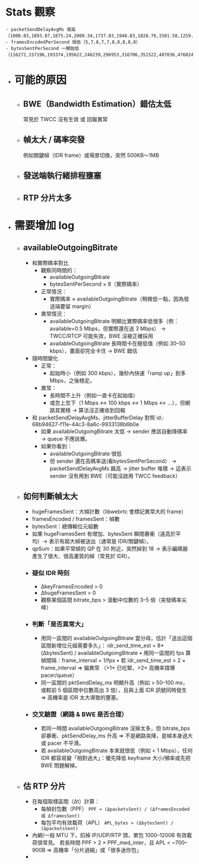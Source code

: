 # Stats 觀察
	- packetSendDelayAvgMs 很高 （1000.83,1893.87,1875.24,2000.34,1737.83,1948.83,1828.76,1501.58,1259.65,740.78）
	- framesEncodedPerSecond 很低（5,7,8,7,7,8,8,8,8,8）
	- bytesSentPerSecond 一開始低（116272,157196,193374,195622,246239,296953,316706,351522,407036,476824）
- # 可能的原因
	- ## BWE（Bandwidth Estimation）錯估太低
	  常見於 TWCC 沒有生效 或 回報異常
	- ## 幀太大 / 碼率突發
	  例如關鍵幀（IDR frame）或場景切換，突然 500KB～1MB
	- ## 發送端執行緒排程壅塞
	- ## RTP 分片太多
- # 需要增加 log
	- ## availableOutgoingBitrate
		- 和實際碼率對比
			- 觀察同時間的：
				- availableOutgoingBitrate
				- bytesSentPerSecond × 8（實際碼率）
			- 正常情況：
				- 實際碼率 ≈ availableOutgoingBitrate（稍微低一點，因為發送端要留 margin）
			- 異常情況：
				- availableOutgoingBitrate 明顯比實際碼率低很多（例：available=0.5 Mbps，但實際還在送 3 Mbps） → TWCC/RTCP 可能失效，BWE 沒被正確採用
				- availableOutgoingBitrate 長時間卡在極低值（例如 30–50 kbps），畫面卻完全卡住 → BWE 錯估
		- 隨時間變化
			- 正常：
				- 起始時小（例如 300 kbps），幾秒內快速「ramp up」到多 Mbps，之後穩定。
			- 異常：
				- 長時間不上升（例如一直卡在起始值）
				- 或忽上忽下（1 Mbps ↔ 100 kbps ↔ 1 Mbps ↔ …），但網路其實穩 → 算法沒正確收到回報
		- 和 packetSendDelayAvgMs、jitterBufferDelay 對照
		  id:: 68b94627-f11e-44c3-8a6c-9933138b6b0e
			- 如果 availableOutgoingBitrate 太低 → sender 應該自動降碼率 → queue 不應該爆。
			- 如果你看到：
				- availableOutgoingBitrate 很低
				- 但 sender 還在高碼率送(看bytesSentPerSecond） → packetSendDelayAvgMs 飆高 → jitter buffer 堆積
				  -> 這表示 sender 沒有用到 BWE（可能沒啟用 TWCC feedback）
	- ## 如何判斷幀太大
		- hugeFramesSent：大幀計數（libwebrtc 會標記異常大的 frame）
		- framesEncoded / framesSent：幀數
		- bytesSent：總傳輸位元組數
		- 如果 hugeFramesSent 有增加、bytesSent 瞬間暴衝（遠高於平均）-> 表示有超大幀被送出（通常是 IDR/關鍵幀）。
		- qpSum：如果平常幀的 QP 在 30 附近，突然掉到 18 → 表示編碼器產生了很大、很高畫質的幀（常見於 IDR）。
		- ### 疑似 IDR 時刻
			- ΔkeyFramesEncoded > 0
			- ΔhugeFramesSent > 0
			- 觀察某個區間 bitrate_bps > 滾動中位數的 3–5 倍（突發碼率尖峰）
		- ### 判斷「是否異常大」
			- 用同一區間的 availableOutgoingBitrate 當分母，估計「送出這個區間新增位元組需要多久」：
			  idr_send_time_est = 8*(ΔbytesSent) / availableOutgoingBitrate
			  	•	用同一區間的 fps 算幀間隔：frame_interval = 1/fps
			  	•	若 idr_send_time_est > 2 × frame_interval ⇒ 偏異常
			  （>1× 已吃緊，>2× 高機率撐爆 pacer/queue）
			- 同一區間的 pktSendDelay_ms 明顯升高（例如 > 50–100 ms，或較前 5 個區間中位數高出 3 倍），且與上面 IDR 訊號同時發生
			  ⇒ 高機率是 IDR 太大導致的壅塞。
		- ### 交叉驗證（網路 & BWE 是否合理）
			- 若同一時間 availableOutgoingBitrate 沒掉太多，但 bitrate_bps 卻暴衝、pktSendDelay_ms 升高
			  ⇒ 不是網路突降，是幀本身過大或 pacer 不平滑。
			- 若 availableOutgoingBitrate 本來就很低（例如 < 1 Mbps），任何 IDR 都容易變「相對過大」：優先降低 keyframe 大小/頻率或先把 BWE 問題解掉。
	- ## 估 RTP 分片
		- 在每個取樣區間（Δt）計算：
			- 每幀封包數（PPF）
			  `PPF ≈ (ΔpacketsSent) / (ΔframesEncoded 或 ΔframesSent)`
			- 每包平均有效載荷（APL）
			  `APL_bytes ≈ (ΔbytesSent) / (ΔpacketsSent)`
		- 內網/一般 MTU 下，扣掉 IP/UDP/RTP 頭，單包 1000–1200B 有效載荷很常見。
		  若長時間 PPF > 2 × PPF_med_inter，且 APL < ~700–900B
		  ⇒ 高機率「分片過細」或「很多迷你包」
		-